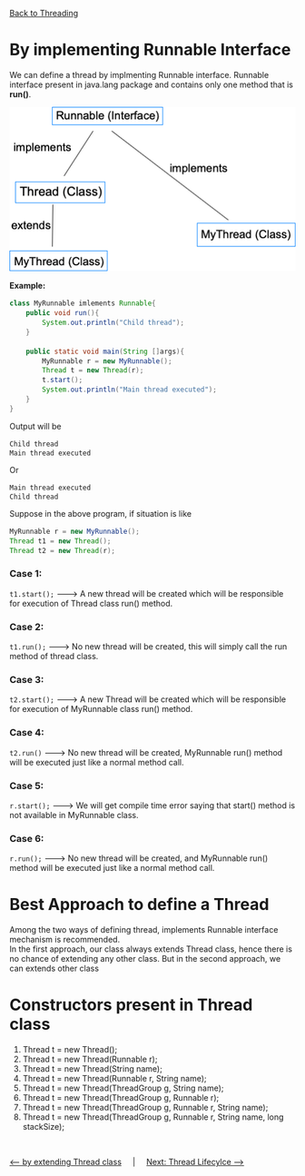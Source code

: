 [Back to Threading](../README.md)
# By implementing Runnable Interface
We can define a thread by implmenting Runnable interface. Runnable interface present in java.lang package and contains only one method that is **run()**.

![Threading Hierarchy](../../../assets/images/threading/ways_thread_created.png)

**Example:**

```java
class MyRunnable imlements Runnable{
    public void run(){
        System.out.println("Child thread");
    }

    public static void main(String []args){
        MyRunnable r = new MyRunnable();
        Thread t = new Thread(r);
        t.start();
        System.out.println("Main thread executed");
    }
}
```
Output will be

```
Child thread
Main thread executed
```
Or

```
Main thread executed
Child thread
```

Suppose in the above program, if situation is like

```java
MyRunnable r = new MyRunnable();
Thread t1 = new Thread();
Thread t2 = new Thread(r);
```

### Case 1:
```t1.start();``` ---> A new thread will be created which will be responsible for execution of Thread class run() method.

### Case 2:
```t1.run();``` ---> No new thread will be created, this will simply call the run method of thread class.

### Case 3:
```t2.start();``` ---> A new Thread will be created which will be responsible for execution of MyRunnable class run() method.

### Case 4:
```t2.run()``` ---> No new thread will be created, MyRunnable run() method will be executed just like a normal method call.

### Case 5:
```r.start();``` ---> We will get compile time error saying that start() method is not available in MyRunnable class.

### Case 6:
```r.run();``` ---> No new thread will be created, and MyRunnable run() method will be executed just like a normal method call.


# Best Approach to define a Thread

Among the two ways of defining thread, implements Runnable interface mechanism is recommended.<br>
In the first approach, our class always extends Thread class, hence there is no chance of extending any other class. But in the second approach, we can extends other class 

# Constructors present in Thread class
1. Thread t = new Thread();
2. Thread t = new Thread(Runnable r);
3. Thread t = new Thread(String name);
4. Thread t = new Thread(Runnable r, String name);
5. Thread t = new Thread(ThreadGroup g, String name);
6. Thread t = new Thread(ThreadGroup g, Runnable r);
7. Thread t = new Thread(ThreadGroup g, Runnable r, String name);
8. Thread t = new Thread(ThreadGroup g, Runnable r, String name, long stackSize);


<Br>

[<-- by extending Thread class](../2_WaysToCreateThread/ExtendingThreadClass.md) &nbsp;&nbsp;&nbsp;&nbsp;|&nbsp;&nbsp;&nbsp;&nbsp; [Next: Thread Lifecylce -->](../3_ThreadLifecycle/README.md)

<br>